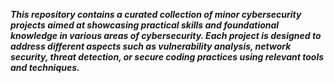 ***This repository contains a curated collection of minor cybersecurity projects aimed at showcasing practical skills and foundational knowledge in various areas of cybersecurity. Each project is designed to address different aspects such as vulnerability analysis, network
security, threat detection, or secure coding practices using relevant tools and techniques.***
